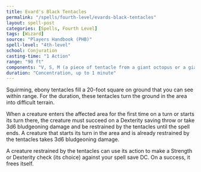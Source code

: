 ```yaml
---
title: Evard's Black Tentacles
permalink: "/spells/fourth-level/evards-black-tentacles"
layout: spell-post
categories: [Spells, Fourth Level]
tags: [Wizard]
source: "Players Handbook (PHB)"
spell-level: "4th-level"
school: Conjuration
casting-time: "1 Action"
range: "90 ft"
components: "V, S, M (a piece of tentacle from a giant octopus or a giant squid)"
duration: "Concentration, up to 1 minute"
---
```



Squirming, ebony tentacles fill a 20-foot square on ground that you can see within range. For the duration, these tentacles turn the ground in the area into difficult terrain.

When a creature enters the affected area for the first time on a turn or starts its turn there, the creature must succeed on a Dexterity saving throw or take 3d6 bludgeoning damage and be restrained by the tentacles until the spell ends. A creature that starts its turn in the area and is already restrained by the tentacles takes 3d6 bludgeoning damage.

A creature restrained by the tentacles can use its action to make a Strength or Dexterity check (its choice) against your spell save DC. On a success, it frees itself. 